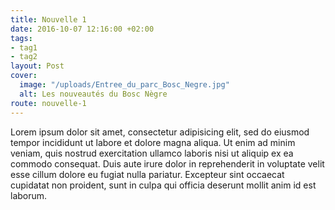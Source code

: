 ```yaml
---
title: Nouvelle 1
date: 2016-10-07 12:16:00 +02:00
tags:
- tag1
- tag2
layout: Post
cover:
  image: "/uploads/Entree_du_parc_Bosc_Negre.jpg"
  alt: Les nouveautés du Bosc Nègre
route: nouvelle-1
---
```


Lorem ipsum dolor sit amet, consectetur adipisicing elit, sed do eiusmod tempor incididunt ut labore et dolore magna aliqua. Ut enim ad minim veniam, quis nostrud exercitation ullamco laboris nisi ut aliquip ex ea commodo consequat. Duis aute irure dolor in reprehenderit in voluptate velit esse cillum dolore eu fugiat nulla pariatur. Excepteur sint occaecat cupidatat non proident, sunt in culpa qui officia deserunt mollit anim id est laborum.
